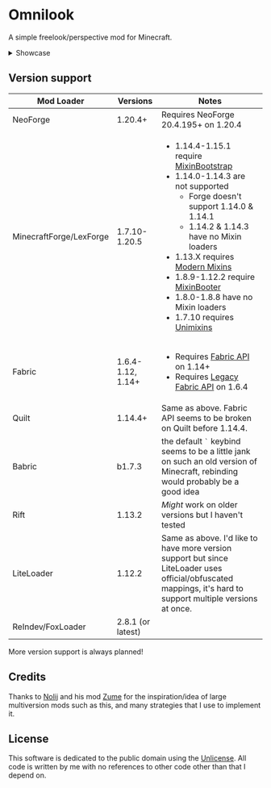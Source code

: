 # Omnilook

A simple freelook/perspective mod for Minecraft.

<details>
<summary>Showcase</summary>

https://github.com/user-attachments/assets/cb2b3255-b664-4bfd-8992-07aef30071f3
</details>

## Version support

| Mod Loader              | Versions          | Notes                                                                                                                                                                                                                                                                                                                                                                                                                                                                                                                                                                        |
|-------------------------|-------------------|------------------------------------------------------------------------------------------------------------------------------------------------------------------------------------------------------------------------------------------------------------------------------------------------------------------------------------------------------------------------------------------------------------------------------------------------------------------------------------------------------------------------------------------------------------------------------|
| NeoForge                | 1.20.4+           | Requires NeoForge 20.4.195+ on 1.20.4                                                                                                                                                                                                                                                                                                                                                                                                                                                                                                                                        |
| MinecraftForge/LexForge | 1.7.10-1.20.5     | <ul><li>1.14.4-1.15.1 require <a href="https://modrinth.com/mod/mixinbootstrap">MixinBootstrap</a></li><li>1.14.0-1.14.3 are not supported<ul><li>Forge doesn't support 1.14.0 & 1.14.1</li><li>1.14.2 & 1.14.3 have no Mixin loaders</li></ul></li><li>1.13.X requires <a href="https://modrinth.com/mod/modernmixins">Modern Mixins</a></li><li>1.8.9-1.12.2 require <a href="https://modrinth.com/mod/mixinbooter">MixinBooter</a></li><li>1.8.0-1.8.8 have no Mixin loaders</li><li>1.7.10 requires <a href="https://modrinth.com/mod/unimixins">Unimixins</a></li></ul> |
| Fabric                  | 1.6.4-1.12, 1.14+ | <ul><li>Requires <a href="https://modrinth.com/mod/fabric-api">Fabric API</a> on 1.14+</li><li>Requires <a href="https://modrinth.com/mod/legacy-fabric-api">Legacy Fabric API</a> on 1.6.4</li></ul>                                                                                                                                                                                                                                                                                                                                                                        |
| Quilt                   | 1.14.4+           | Same as above. Fabric API seems to be broken on Quilt before 1.14.4.                                                                                                                                                                                                                                                                                                                                                                                                                                                                                                         |
| Babric                  | b1.7.3            | the default <code>`</code> keybind seems to be a little jank on such an old version of Minecraft, rebinding would probably be a good idea                                                                                                                                                                                                                                                                                                                                                                                                                                    |
| Rift                    | 1.13.2            | *Might* work on older versions but I haven't tested                                                                                                                                                                                                                                                                                                                                                                                                                                                                                                                          |
| LiteLoader              | 1.12.2            | Same as above. I'd like to have more version support but since LiteLoader uses official/obfuscated mappings, it's hard to support multiple versions at once.                                                                                                                                                                                                                                                                                                                                                                                                                 |
| ReIndev/FoxLoader       | 2.8.1 (or latest) |                                                                                                                                                                                                                                                                                                                                                                                                                                                                                                                                                                              |

More version support is always planned!

## Credits
Thanks to [Nolij](https://github.com/Nolij) and his mod [Zume](https://github.com/Nolij/Zume)
for the inspiration/idea of large multiversion mods such as this, and many strategies that I use to implement it.


## License
This software is dedicated to the public domain using the [Unlicense](LICENSE). All code is written by me with no references to other code other than that I depend on.

